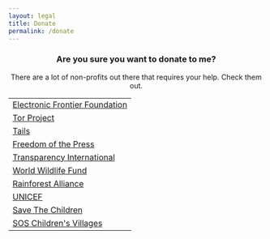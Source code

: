```yaml
---
layout: legal
title: Donate
permalink: /donate
---
```

<center><h3>Are you sure you want to donate to me?</h3>
<p>There are a lot of non-profits out there that requires your help. Check them out.</p>
<table border="0">
<tbody>
<tr>
<td><a href="https://supporters.eff.org/donate" target="_blank" rel="noopener nofollow noreferrer">Electronic Frontier Foundation</a></td>
</tr>
<tr>
<td><a href="https://donate.torproject.org/" target="_blank" rel="noopener nofollow noreferrer">Tor Project</a></td>
</tr>
<tr>
<td><a href="https://tails.boum.org/donate/index.en.html" target="_blank" rel="noopener nofollow noreferrer">Tails</a></td>
</tr>
<tr>
<td><a href="https://freedom.press/donate/" target="_blank" rel="noopener nofollow noreferrer">Freedom of the Press</a></td>
</tr>
<tr>
<td><a href="https://www.transparency.org/donate" target="_blank" rel="noopener nofollow noreferrer">Transparency International</a></td>
</tr>
<tr>
<td><a href="https://support.worldwildlife.org/site/SPageServer?pagename=donate_to_charity" target="_blank" rel="noopener nofollow noreferrer">World Wildlife Fund</a></td>
</tr>
<tr>
<td><a href="https://www.rainforest-alliance.org/support" target="_blank" rel="noopener nofollow noreferrer">Rainforest Alliance</a></td>
</tr>
<tr>
<td><a href="https://support.unicef.org/campaign/donate-now/donate" target="_blank" rel="noopener nofollow noreferrer">UNICEF</a></td>
</tr>
<tr>
<td><a href="https://secure.savethechildren.org/site/Global_Action_Fund/apps/ka/sd/donor.asp" target="_blank" rel="noopener nofollow noreferrer">Save The Children</a></td>
</tr>
<tr>
<td><a href="https://www.sos-childrensvillages.org/what-you-can-do/what-you-can-do-individual-donors/donation/donate-online" target="_blank" rel="noopener nofollow noreferrer">SOS Children's Villages</a></td>
</tr>
</tbody>
</table></center>

